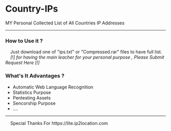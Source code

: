 # Country-IPs
MY Personal Collected List of All Countries IP Addresses
<hr>
<h3>How to Use it ?</h3>
&nbsp;&nbsp;&nbsp;&nbsp;Just download one of "ips.txt" or "Compressed.rar" files to have full list.
&nbsp;&nbsp;&nbsp;&nbsp;<i>[!] for having the main leacher for your personal purpose , Please Submit Request Here [!]</i>
<h3>What's It Advantages ?</h3>
<ul>
  <li>Automatic Web Language Recognition</li>
  <li>Statistics Purpose</li>
  <li>Pentesting Assets</li>
  <li>Sencorship Purpose</li>
  <li> ....</li>
</ul>
<hr>
&nbsp;&nbsp;&nbsp;&nbsp;Special Thanks For https://lite.ip2location.com
